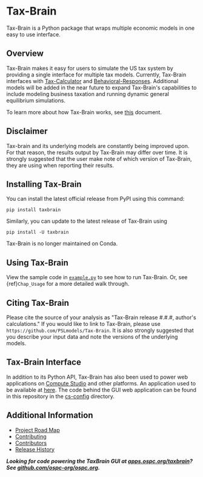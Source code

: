 # Tax-Brain

Tax-Brain is a Python package that wraps multiple economic models in one easy
to use interface.

## Overview

Tax-Brain makes it easy for users to simulate the US tax system by providing a
single interface for multiple tax models. Currently, Tax-Brain interfaces with
[Tax-Calculator](https://github.com/PSLmodels/Tax-Calculator) and
[Behavioral-Responses](https://github.com/PSLmodels/Behavioral-Responses).
Additional models will be added in the near future to expand Tax-Brain's
capabilities to include modeling business taxation and running dynamic
general equilibrium simulations.

To learn more about how Tax-Brain works, see [this](https://github.com/PSLmodels/Tax-Brain/blob/master/DOC.md)
document.

## Disclaimer

Tax-brain and its underlying models are constantly being improved upon. For
that reason, the results output by Tax-Brain may differ over time. It is
strongly suggested that the user make note of which version of Tax-Brain,
they are using when reporting their results.

## Installing Tax-Brain

You can install the latest official release from PyPI using this command:
```
pip install taxbrain
```

Similarly, you can update to the latest release of Tax-Brain using
```
pip install -U taxbrain
```

Tax-Brain is no longer maintained on Conda.

## Using Tax-Brain

View the sample code in [`example.py`](https://github.com/PSLmodels/Tax-Brain/blob/master/example.py) to see how to run Tax-Brain.
Or, see {ref}`Chap_Usage`
for a more detailed walk through.

## Citing Tax-Brain

Please cite the source of your analysis as "Tax-Brain release #.#.#, author's
calculations." If you would like to link to Tax-Brain, please use
`https://github.com/PSLmodels/Tax-Brain`. It is also strongly suggested that
you describe your input data and note the versions of the underlying models.

## Tax-Brain Interface

In addition to its Python API, Tax-Brain has also been used to power web applications on
[Compute Studio](https://compute.studio/) and other platforms. An application used to be available at
[here](https://compute.studio/PSLmodels/Tax-Brain/). The code behind the
GUI web application can be found in this repository in the [cs-config](https://github.com/PSLmodels/Tax-Brain/tree/master/cs-config)
directory.

## Additional Information

* [Project Road Map](https://github.com/PSLmodels/Tax-Brain/blob/master/ROADMAP.md)
* [Contributing](https://github.com/PSLmodels/Tax-Brain/blob/master/CONTRIBUTING.md)
* [Contributors](https://github.com/PSLmodels/Tax-Brain/graphs/contributors)
* [Release History](https://github.com/PSLmodels/Tax-Brain/blob/master/RELEASES.md)


***Looking for code powering the TaxBrain GUI at [apps.ospc.org/taxbrain](https://apps.ospc.org/taxbrain)? See [github.com/ospc-org/ospc.org](https://github.com/ospc-org/ospc.org).***
